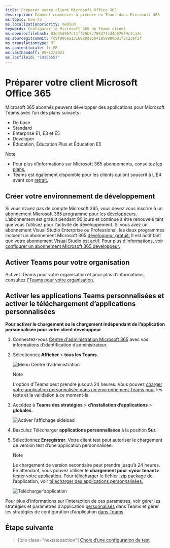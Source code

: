 ```yaml
---
title: Préparer votre client Microsoft Office 365
description: Comment commencer à prendre en Teams dans Microsoft 365
ms.topic: how-to
ms.localizationpriority: medium
keywords: Configurer le Microsoft 365 de Teams client
ms.openlocfilehash: 83d45d567c11ff26b5c788371cd4a676f9c3ca2c
ms.sourcegitcommit: fc9f906ea1316028d85b41959980b81f2c23ef2f
ms.translationtype: MT
ms.contentlocale: fr-FR
ms.lasthandoff: 09/12/2021
ms.locfileid: "59155557"
---
```

# <a name="prepare-your-microsoft-365-tenant"></a>Préparer votre client Microsoft Office 365

Microsoft 365 abonnés peuvent développer des applications pour Microsoft Teams avec l’un des plans suivants :

* De base
* Standard
* Enterprise E1, E3 et E5
* Developer
* Éducation, Éducation Plus et Éducation E5

> [!NOTE]
> * Pour plus d’informations sur Microsoft 365 abonnements, consultez [les plans.](https://products.office.com/business/compare-more-office-365-for-business-plans)
> * Teams est également disponible pour les clients qui ont souscrit à L’E4 avant son [retrait.](https://support.office.com//article/important-information-for-office-365-enterprise-e4-customers-f9572348-43a2-43fa-a3d8-3b6c9c042147)

## <a name="create-your-development-environment"></a>Créer votre environnement de développement

Si vous n’avez pas de compte Microsoft 365, vous devez vous inscrire à un abonnement [Microsoft 365 programme pour les développeurs.](https://developer.microsoft.com/microsoft-365/dev-program) L’abonnement est gratuit pendant 90 jours et continue à être renouvelé tant que vous l’utilisez pour l’activité de développement. Si vous avez un abonnement Visual Studio Enterprise ou Professional, les deux programmes incluent un abonnement Microsoft 365 [développeur gratuit.](https://aka.ms/MyVisualStudioBenefits) Il est actif tant que votre abonnement Visual Studio est actif. Pour plus d’informations, [voir configurer un abonnement Microsoft 365 développeur.](/office/developer-program/office-365-developer-program-get-started)

## <a name="enable-teams-for-your-organization"></a>Activer Teams pour votre organisation

Activez Teams pour votre organisation et pour plus d’informations, consultez [l’Teams pour votre organisation.](/microsoftteams/enable-features-office-365)

## <a name="enable-custom-teams-apps-and-turn-on-custom-app-uploading"></a>Activer les applications Teams personnalisées et activer le téléchargement d’applications personnalisées

**Pour activer le chargement ou le chargement indépendant de l’application personnalisée pour votre client développeur**

1. Connectez-vous [Centre d'administration Microsoft 365](https://admin.microsoft.com/Adminportal/Home?source=applauncher#/homepage#/) avec vos informations d’identification d’administrateur.

2. Sélectionnez **Afficher**  >  **tous les Teams**.

    ![Menu Centre d’administration](~/assets/images/prepare-test-tenant/admin-center.png)

    > [!Note]
    > L’option d’Teams peut prendre  jusqu’à 24 heures. Vous pouvez [charger votre application personnalisée dans un environnement Teams pour](/microsoftteams/upload-custom-apps#validate) les tests et la validation à ce moment-là.

3. Accédez à **Teams des stratégies**  >  **d’installation d’applications**  >  **globales.**

   ![Activer l’affichage sideload](~/assets/images/prepare-test-tenant/turn-on-sideload.png)

4. Basculez Télécharger **applications personnalisées** à la position **Sur.**

5. Sélectionnez **Enregistrer**. Votre client test peut autoriser le chargement de version test d’une application personnalisée.

    > [!Note]
    > Le chargement de version secondaire peut prendre jusqu’à 24 heures. En attendant, vous pouvez utiliser le **chargement pour \<your tenant>** tester votre application. Pour télécharger le fichier .zip package de l’application, voir [télécharger des applications personnalisées.](/microsoftteams/upload-custom-apps#upload)

    ![Télécharger’application](~/assets/images/prepare-test-tenant/upload-for-contoso.png)

Pour plus d’informations sur l’interaction de ces paramètres, voir gérer les stratégies et paramètres d’application [personnalisés](/microsoftteams/teams-custom-app-policies-and-settings) dans Teams et gérer les stratégies de configuration d’application [dans Teams](/microsoftteams/teams-app-setup-policies).

## <a name="next-step"></a>Étape suivante

> [!div class="nextstepaction"] 
> [Choix d’une configuration de test](~/concepts/build-and-test/debug.md)

